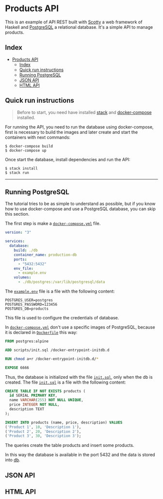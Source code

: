 # Products API

This is an example of API REST built with [Scotty]() a web framework of Haskell and [PostgreSQL]() a relational database. It's a simple API to manage products.

## Index

- [Products API](#products-api)
  - [Index](#index)
  - [Quick run instructions](#quick-run-instructions)
  - [Running PostgreSQL](#running-postgresql)
  - [JSON API](#json-api)
  - [HTML API](#html-api)

## Quick run instructions

> Before to start, you need have installed [stack]() and [docker-compose]() installed.

For running the API, you need to run the database using docker-compose, first is necessary to build the images and later create and start the containers with next commands:

```shell
$ docker-compose build
$ docker-compose up
```

Once start the database, install dependencies and run the API:

```shell
$ stack install
$ stack run
```

---

## Running PostgreSQL

The tutorial tries to be as simple to understand as possible, but if you know how to use docker-compose and use a PostgreSQL database, you can skip this section.

The first step is make a [`docker-compose.yml`](docker-compose.yml) file.

```yaml
version: "3"

services:
  database:
    build: ./db
    container_name: production-db
    ports:
      - "5432:5432"
    env_file:
      - example.env
    volumes:
      - ./db/postgres:/var/lib/postgresql/data
```

The [`example.env`](example.env) file is a file with the following content:

```environment
POSTGRES_USER=postgres
POSTGRES_PASSWORD=123456
POSTGRES_DB=products
```

This file is used to configure the credentials of database.

In [`docker-compose.yml`](docker-compose.yml) don't use a specific images of PostgreSQL, because it is declared in [`Dockerfile`](db/Dockerfile) this way:

```dockerfile
FROM postgres:alpine

ADD scripts/init.sql /docker-entrypoint-initdb.d

RUN chmod a+r /docker-entrypoint-initdb.d/*

EXPOSE 6666
```

Thus, the database is initialized with the file [`init.sql`](db/scripts/init.sql), only when the db is created. The file [`init.sql`](db/scripts/init.sql) is a file with the following content:

```sql
CREATE TABLE IF NOT EXISTS products (
  id SERIAL PRIMARY KEY,
  name VARCHAR(255) NOT NULL UNIQUE,
  price INTEGER NOT NULL,
  description TEXT
);

INSERT INTO products (name, price, description) VALUES
('Product 1', 10, 'Description 1'),
('Product 2', 20, 'Description 2'),
('Product 3', 30, 'Description 3');

```

The queries create the table products and insert some products.

In this way the database is available in the port 5432 and the data is stored into [db](db).

## JSON API

## HTML API
